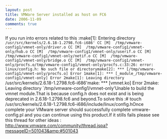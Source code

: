 ```yaml
---
layout: post
title: VMWare Server installed as host on FC6
date: 2006-11-09
comments: true
---
```




If you run into errors related to this :make[1]: Entering directory `/usr/src/kernels/2.6.18-1.2798.fc6-i686' CC [M]  /tmp/vmware-config1/vmnet-only/driver.o CC [M]  /tmp/vmware-config1/vmnet-only/hub.o CC [M]  /tmp/vmware-config1/vmnet-only/userif.o CC [M]  /tmp/vmware-config1/vmnet-only/netif.o CC [M]  /tmp/vmware-config1/vmnet-only/bridge.o CC [M]  /tmp/vmware-config1/vmnet-only/procfs.o/tmp/vmware-config1/vmnet-only/procfs.c:33:26: error: linux/config.h: No such file or directorymake[2]: *** [/tmp/vmware-config1/vmnet-only/procfs.o] Error 1make[1]: *** [_module_/tmp/vmware-config1/vmnet-only] Error 2make[1]: Leaving directory `/usr/src/kernels/2.6.18-1.2798.fc6-i686'make: *** [vmnet.ko] Error 2make: Leaving directory `/tmp/vmware-config1/vmnet-only'Unable to build the vmnet module.That is because config.h does not exist and is being deprecated in 2.6.18-1.2798.fc6 and beyond.To solve this :# touch /usr/src/kernels/2.6.18-1.2798.fc6-i686/include/linux/config.hOnce complete your VMware server should successfully complete vmware-config.pl and you can continue using this product.If it stills fails please see this thread for other ideas : http://www.vmware.com/community/thread.jspa?messageID=501043&amp;#501043



